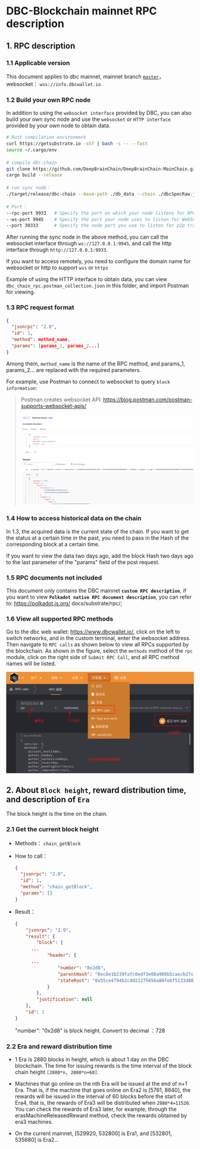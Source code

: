 # DBC-Blockchain mainnet RPC description

## 1. RPC description

### 1.1 Applicable version

This document applies to dbc mainnet, mainnet branch [`master`](https://github.com/DeepBrainChain/DeepBrainChain-MainChain)，websocket： `wss://info.dbcwallet.io`

### 1.2 Build your own RPC node

In addition to using the `websocket interface` provided by DBC, you can also build your own sync node and use the `websocket` or `HTTP interface` provided by your own node to obtain data.

```bash
# Rust compilation environment
curl https://getsubstrate.io -sSf | bash -s -- --fast
source ~/.cargo/env

# compile dbc-chain
git clone https://github.com/DeepBrainChain/DeepBrainChain-MainChain.git && cd DeepBrainChain-MainChain
cargo build --release

# run sync node：
./target/release/dbc-chain --base-path ./db_data --chain ./dbcSpecRaw.json --pruning archive --rpc-cors all --no-mdns --bootnodes /ip4/47.74.88.41/tcp/8947/p2p/12D3KooWD87i4TKA68P7zpGNXxUaHgvnimbgihEzDyJrmG3iGJPw

# Port：
--rpc-port 9933   # Specify the port on which your node listens for RPC. 9933 is the default value, so this parameter can also be ignored
--ws-port 9945    # Specify the port your node uses to listen for WebSocket. The default port is 9944
--port 30333      # Specify the node port you use to listen for p2p traffic. 30333 is the default port, if you don’t need to change it, you can ignore this flag
```

After running the sync node in the above method, you can call the websocket interface through `ws://127.0.0.1:9945`, and call the http interface through `http://127.0.0.1:9933`.

If you want to access remotely, you need to configure the domain name for websocket or http to support `wss` or `https`

Example of using the HTTP interface to obtain data, you can view `dbc_chain_rpc.postman_collection.json` in this folder, and import Postman for viewing.

### 1.3 RPC request format

```json
{
  "jsonrpc": "2.0",
  "id": 1,
  "method": method_name,
  "params": [params_1, params_2...]
}
```

Among them, `method_name` is the name of the RPC method, and params_1, params_2... are replaced with the required parameters.

For example, use Postman to connect to websocket to query `block information`:

> Postman creates websocket API: https://blog.postman.com/postman-supports-websocket-apis/
>
> ![image-20211020111401731](./assets/README.assets/image-20211020111401731.png)

### 1.4 How to access historical data on the chain

In 1.3, the acquired data is the current state of the chain. If you want to get the status at a certain time in the past, you need to pass in the Hash of the corresponding block at a certain time.

If you want to view the data two days ago, add the block Hash two days ago to the last parameter of the "params" field of the post request.

### 1.5 RPC documents not included

This document only contains the DBC mainnet **`custom RPC description`**, if you want to view **`Polkadot native RPC document description`**, you can refer to: https://polkadot.js.org/ docs/substrate/rpc/;

### 1.6 View all supported RPC methods

Go to the dbc web wallet: https://www.dbcwallet.io/, click on the left to switch networks, and in the custom terminal, enter the websocket address. Then navigate to `RPC calls` as shown below to view all RPCs supported by the blockchain. As shown in the figure, select the `methods` method of the `rpc` module, click on the right side of `Submit RPC Call`, and all RPC method names will be listed.

![](./assets/README.assets/image-20210813113734192.png)

## 2. **About `Block height`, reward distribution time, and description of `Era`**

The block height is the time on the chain.

### 2.1 Get the current block height

- Methods： `chain_getBlock`

- How to call：

  ```json
  {
    "jsonrpc": "2.0",
    "id": 1,
    "method": "chain_getBlock",
    "params": []
  }
  ```

- Result：

  ```json
  {
      "jsonrpc": "2.0",
      "result": {
          "block": {
        ...
              "header": {
        ...
                  "number": "0x2d8",
                  "parentHash": "0xc0e1b239fafc0edf3e08a908b5caecb27c2b351ed0daef3fc60c5600b28d6d7d",
                  "stateRoot": "0x55ce4794b2cdd21275656a80febf5133d882d909a2de6d40d7b8887bd65628bc"
              }
          },
          "justification": null
      },
      "id": 1
  }
  ```

  "number": "0x2d8" is block height. Convert to decimal ：728

### 2.2 Era and reward distribution time

- 1 Era is 2880 blocks in height, which is about 1 day on the DBC blockchain. The time for issuing rewards is the time interval of the block chain height `[2880*n, 2880*n+60]`.

- Machines that go online on the nth Era will be issued at the end of n+1 Era. That is, if the machine that goes online on Era2 is [5761, 8640], the rewards will be issued in the interval of 60 blocks before the start of Era4, that is, the rewards of Era3 will be distributed when `2880*4=11520`. You can check the rewards of Era3 later, for example, through the erasMachineReleasedReward method, check the rewards obtained by era3 machines.

- On the current mainnet, [529920, 532800] is Era1, and [532801, 535680] is Era2...
